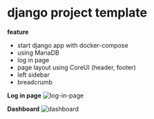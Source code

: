 # django project template

**feature**
- start django app with docker-compose
- using MariaDB
- log in page 
- page layout using CoreUI (header, footer)
- left sidebar 
- breadcrumb

**Log in page**
![log-in-page](https://user-images.githubusercontent.com/25859298/58155221-1168b180-7ca6-11e9-9355-35d10a3458ca.png)

**Dashboard**
![dashboard](https://user-images.githubusercontent.com/25859298/58155218-10d01b00-7ca6-11e9-9806-47658e7fc665.png)
